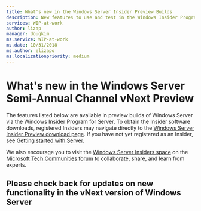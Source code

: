```yaml
---
title: What's new in the Windows Server Insider Preview Builds
description: New features to use and test in the Windows Insider Program for Server 2019 Preview Builds
services: WIP-at-work
author: lizap
manager: dougkim
ms.service: WIP-at-work
ms.date: 10/31/2018
ms.author: elizapo
ms.localizationpriority: medium
---
```


# What's new in the Windows Server Semi-Annual Channel vNext Preview 

The features listed below are available in preview builds of Windows Server via the Windows Insider Program for Server. To obtain the Insider software downloads, registered Insiders may navigate directly to the [Windows Server Insider Preview download page](https://www.microsoft.com/en-us/software-download/windowsinsiderpreviewserver). If you have not yet registered as an Insider, see [Getting started with Server](https://insider.windows.com/en-us/for-business-getting-started-server/). 


We also encourage you to visit the [Windows Server Insiders space](https://techcommunity.microsoft.com/t5/Windows-Server-Insiders/bd-p/WindowsServerInsiders) on the [Microsoft Tech Communities forum](https://techcommunity.microsoft.com/) to collaborate, share, and learn from experts.

## Please check back for updates on new functionality in the vNext version of Windows Server

